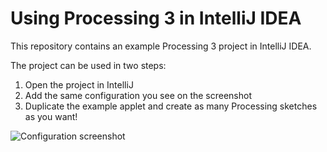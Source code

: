 # Using Processing 3 in IntelliJ IDEA

This repository contains an example Processing 3 project in IntelliJ IDEA.

The project can be used in two steps:

1. Open the project in IntelliJ
2. Add the same configuration you see on the screenshot
3. Duplicate the example applet and create as many Processing sketches as you want!

![Configuration screenshot](http://cl.ly/image/1b2Q1J2Z1Q1y/processing-intellij.png)
